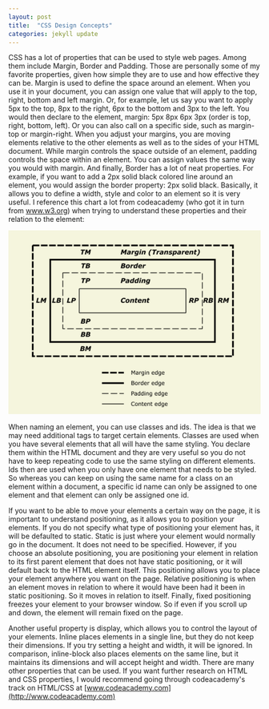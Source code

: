 ```yaml
---
layout: post
title:  "CSS Design Concepts"
categories: jekyll update
---
```


CSS has a lot of properties that can be used to style web pages. Among them include Margin, Border and Padding. Those are personally some of my favorite properties, given how simple they are to use and how effective they can be. Margin is used to define the space around an element. When you use it in your document, you can assign one value that will apply to the top, right, bottom and left margin. Or, for example, let us say you want to apply 5px to the top, 8px to the right, 6px to the bottom and 3px to the left. You would then declare to the element, margin: 5px 8px 6px 3px (order is top, right, bottom, left). Or you can also call on a specific side, such as margin-top or margin-right. When you adjust your margins, you are moving elements relative to the other elements as well as to the sides of your HTML document. While margin controls the space outside of an element, padding controls the space within an element. You can assign values the same way you would with margin. And finally, Border has a lot of neat properties. For example, if you want to add a 2px solid black colored line around an element, you would assign the border property: 2px solid black. Basically, it allows you to define a width, style and color to an element so it is very useful. I reference this chart a lot from codeacademy (who got it in turn from www.w3.org) when trying to understand these properties and their relation to the element:

![css design img](/assets/css_design_img.png)

When naming an element, you can use classes and ids. The idea is that we may need additional tags to target certain elements. Classes are used when you have several elements that all will have the same styling. You declare them within the HTML document and they are very useful so you do not have to keep repeating code to use the same styling on different elements. Ids then are used when you only have one element that needs to be styled. So whereas you can keep on using the same name for a class on an element within a document, a specific id name can only be assigned to one element and that element can only be assigned one id.

If you want to be able to move your elements a certain way on the page, it is important to understand positioning, as it allows you to position your elements. If you do not specify what type of positioning your element has, it will be defaulted to static. Static is just where your element would normally go in the document. It does not need to be specified. However, if you choose an absolute positioning, you are positioning your element in relation to its first parent element that does not have static positioning, or it will default back to the HTML element itself. This positioning allows you to place your element anywhere you want on the page. Relative positioning is when an element moves in relation to where it would have been had it been in static positioning. So it moves in relation to itself. Finally, fixed positioning freezes your element to your browser window. So if even if you scroll up and down, the element will remain fixed on the page.

Another useful property is display, which allows you to control the layout of your elements. Inline places elements in a single line, but they do not keep their dimensions. If you try setting a height and width, it will be ignored. In comparison, inline-block also places elements on the same line, but it maintains its dimensions and will accept height and width. There are many other properties that can be used. If you want further research on HTML and CSS properties, I would recommend going through codeacademy's track on HTML/CSS at [www.codeacademy.com](http://www.codeacademy.com)